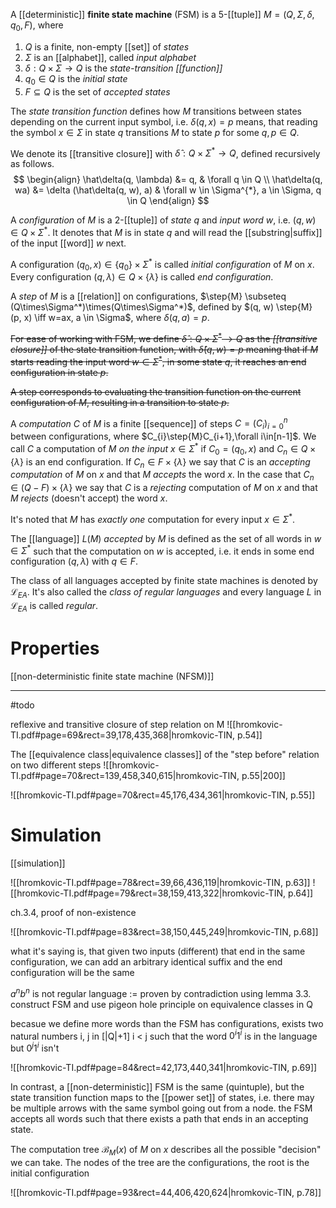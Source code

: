 
A [[deterministic]] **finite state machine** (FSM) is a 5-[[tuple]] $M =(Q, \Sigma, \delta, q_{0}, F)$, where 

1. $Q$ is a finite, non-empty [[set]] of *states*
2. $\Sigma$ is an [[alphabet]], called *input alphabet*
3. $\delta:Q \times\Sigma \to Q$ is the *state-transition [[function]]*
4. $q_{0}\in Q$ is the *initial state*
5. $F\subseteq Q$ is the set of *accepted states*


The *state transition function* defines how $M$ transitions between states depending on the current input symbol, i.e. $\delta(q, x)=p$ means, that reading the symbol $x \in \Sigma$ in state $q$ transitions $M$ to state $p$ for some $q, p \in Q$.

We denote its [[transitive closure]] with $\hat\delta : Q \times \Sigma^{*} \to Q$, defined recursively as follows.
$$
\begin{align}
\hat\delta(q, \lambda) &= q, & \forall q \in Q \\
\hat\delta(q, wa) &= \delta (\hat\delta(q, w), a) & \forall w \in \Sigma^{*}, a \in \Sigma, q \in Q
\end{align}
$$

A *configuration* of $M$ is a 2-[[tuple]] of *state* $q$ and *input word* $w$, i.e. $(q, w) \in Q\times\Sigma^*$. It denotes that $M$ is in state $q$ and will read the [[substring|suffix]] of the input [[word]] $w$ next.

A configuration $(q_{0}, x)\in \{q_{0}\} \times\Sigma^*$ is called *initial configuration* of $M$ on $x$. Every configuration $(q, \lambda) \in Q\times \{\lambda \}$ is called *end configuration*.



A *step* of $M$ is a [[relation]] on configurations, $\step{M} \subseteq (Q\times\Sigma^*)\times(Q\times\Sigma^*)$, defined by
$(q, w) \step{M} (p, x) \iff w=ax, a \in \Sigma$, where $\delta(q, a) = p$. 


~~For ease of working with FSM, we define $\hat{\delta}:Q\times\Sigma^* \to Q$ as the *[[transitive closure]]* of the state transition function, with $\hat\delta(q, w)=p$ meaning that if $M$ starts reading the input word $w \in \Sigma^*$, in some state $q$, it reaches an end configuration in state $p$.~~

~~A step corresponds to evaluating the transition function on the current configuration of $M$, resulting in a transition to state $p$.~~

A *computation* $C$ of $M$ is a finite [[sequence]] of steps $C=(C_{i})_{i=0}^n$ between configurations, where $C_{i}\step{M}C_{i+1},\forall i\in[n-1]$.
We call $C$ a computation of $M$ *on the input* $x\in\Sigma^*$ if $C_{0}=(q_{0},x)$ and $C_{n}\in Q \times \{\lambda\}$ is an end configuration.
If $C_{n}\in F\times\{\lambda\}$ we say that $C$ is an *accepting computation* of $M$ on $x$ and that $M$ *accepts* the word $x$. In the case that $C_{n}\in (Q-F) \times\{\lambda\}$ we say that $C$ is a *rejecting* computation of $M$ on $x$ and that $M$ *rejects* (doesn't accept) the word $x$.

It's noted that $M$ has *exactly one* computation for every input $x\in\Sigma^*$.

The [[language]] $L(M)$ *accepted* by $M$ is defined as the set of all words in $w\in\Sigma^*$ such that the computation on $w$ is accepted, i.e. it ends in some end configuration $(q, \lambda)$ with $q\in F$.

The class of all languages accepted by finite state machines is denoted by $\mathcal L_{EA}$. It's also called the *class of regular languages* and every language $L$ in $\mathcal L_{EA}$ is called *regular*.


# Properties

[[non-deterministic finite state machine (NFSM)]]




___
#todo 


reflexive and transitive closure of step relation on M
![[hromkovic-TI.pdf#page=69&rect=39,178,435,368|hromkovic-TIN, p.54]]







The [[equivalence class|equivalence classes]] of the "step before" relation on two different steps
![[hromkovic-TI.pdf#page=70&rect=139,458,340,615|hromkovic-TIN, p.55|200]]

![[hromkovic-TI.pdf#page=70&rect=45,176,434,361|hromkovic-TIN, p.55]]


# Simulation
[[simulation]]

![[hromkovic-TI.pdf#page=78&rect=39,66,436,119|hromkovic-TIN, p.63]]
![[hromkovic-TI.pdf#page=79&rect=38,159,413,322|hromkovic-TIN, p.64]]






ch.3.4, proof of non-existence

![[hromkovic-TI.pdf#page=83&rect=38,150,445,249|hromkovic-TIN, p.68]]

what it's saying is, that given two inputs (different) that end in the same configuration, we can add an arbitrary identical suffix and the end configuration will be the same


$a^nb^n$ is not regular language := proven by contradiction using lemma 3.3. construct FSM and use pigeon hole principle on equivalence classes in Q

becasue we define more words than the FSM has configurations, exists two natural numbers i, j in \[|Q|+1] i < j such that the word $0^i 1^i$ is in the language but $0^j 1^i$ isn't


![[hromkovic-TI.pdf#page=84&rect=42,173,440,341|hromkovic-TIN, p.69]]








In contrast, a [[non-deterministic]] FSM is the same (quintuple), but the state transition function maps to the [[power set]] of states, i.e.  there may be multiple arrows with the same symbol going out from a node. the FSM accepts all words such that there exists a path that ends in an accepting state.


The computation tree $\mathcal{B}_{M}(x)$ of $M$ on $x$ describes all the possible "decision" we can take. The nodes of the tree are the configurations, the root is the initial configuration

![[hromkovic-TI.pdf#page=93&rect=44,406,420,624|hromkovic-TIN, p.78]]






